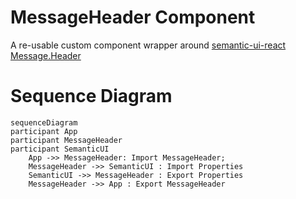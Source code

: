 # MessageHeader Component

A re-usable custom component wrapper around [semantic-ui-react Message.Header](https://react.semantic-ui.com/collections/message)

# Sequence Diagram

```mermaid
sequenceDiagram
participant App
participant MessageHeader
participant SemanticUI
    App ->> MessageHeader: Import MessageHeader;
    MessageHeader ->> SemanticUI : Import Properties
    SemanticUI ->> MessageHeader : Export Properties
    MessageHeader ->> App : Export MessageHeader
```
